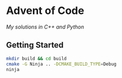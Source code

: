 # Advent of Code
_My solutions in C++ and Python_

## Getting Started
```sh
mkdir build && cd build
cmake -G Ninja .. -DCMAKE_BUILD_TYPE=Debug
ninja
```
